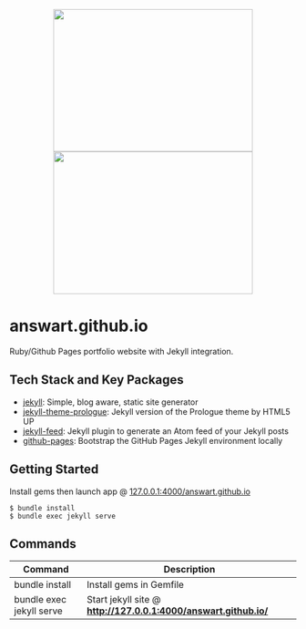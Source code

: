 <p align="center">
  <img src="https://user-images.githubusercontent.com/4269260/51736978-51918d80-2040-11e9-924a-bb0a33f62e34.png" height="250" width="350">
  <img src="https://user-images.githubusercontent.com/4269260/51736983-53f3e780-2040-11e9-8702-edc4b5326c4f.png" height="250" width="350">
</p>

# answart.github.io

Ruby/Github Pages portfolio website with Jekyll integration.

Tech Stack and Key Packages
---------------------------

* [jekyll](https://jekyllrb.com/docs/installation/): Simple, blog aware, static site generator
* [jekyll-theme-prologue](https://rubygems.org/gems/jekyll-theme-prologue): Jekyll version of the Prologue theme by HTML5 UP
* [jekyll-feed](https://rubygems.org/gems/jekyll-feed): Jekyll plugin to generate an Atom feed of your Jekyll posts
* [github-pages](https://rubygems.org/gems/github-pages): Bootstrap the GitHub Pages Jekyll environment locally

Getting Started
---------------

Install gems then launch app @ [127.0.0.1:4000/answart.github.io](http://127.0.0.1:4000/answart.github.io/)
```shell
$ bundle install
$ bundle exec jekyll serve
```

Commands
------------

| Command | Description |
| ------- | ----------- |
| bundle install | Install gems in Gemfile |
| bundle exec jekyll serve | Start jekyll site @ **http://127.0.0.1:4000/answart.github.io/**|
